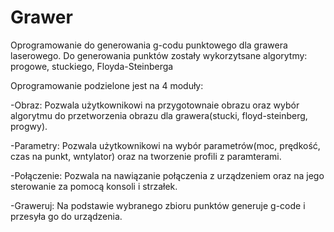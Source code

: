 # Grawer
Oprogramowanie do generowania g-codu punktowego dla grawera laserowego. Do generowania punktów zostały wykorzytsane algorytmy: progowe,
stuckiego, Floyda-Steinberga

Oprogramowanie podzielone jest na 4 moduły:

-Obraz: Pozwala użytkownikowi na przygotownaie obrazu oraz wybór algorytmu do przetworzenia obrazu dla grawera(stucki, floyd-steinberg, progwy).

-Parametry: Pozwala użytkownikowi na wybór parametrów(moc, prędkość, czas na punkt, wntylator) oraz na tworzenie profili z paramterami.

-Połączenie: Pozwala na nawiązanie połączenia z urządzeniem oraz na jego sterowanie za pomocą konsoli i strzałek.

-Graweruj: Na podstawie wybranego zbioru punktów generuje g-code i przesyła go do urządzenia.

